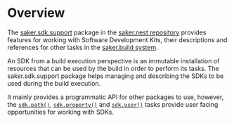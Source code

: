 # Overview

The [saker.sdk.support](https://nest.saker.build/package/saker.sdk.support) package in the [saker.nest repository](root:/saker.nest/index.html) provides features for working with Software Development Kits, their descriptions and references for other tasks in the [saker.build system](root:/saker.build/index.html).

An SDK from a build execution perspective is an immutable installation of resources that can be used by the build in order to perform its tasks. The saker.sdk.support package helps managing and describing the SDKs to be used during the build execution.

It mainly provides a programmatic API for other packages to use, however, the [`sdk.path()`](/taskdoc/sdk.path.html), [`sdk.property()`](/taskdoc/sdk.property.html) and [`sdk.user()`](/taskdoc/sdk.user.html) tasks provide user facing opportunities for working with SDKs.
